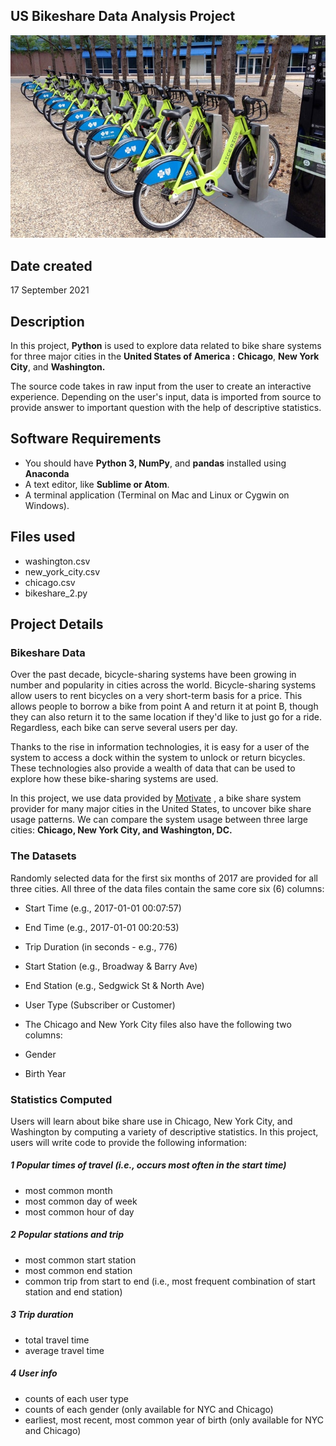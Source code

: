 ## US Bikeshare Data Analysis Project
![Image of bikeshare](https://github.com/robertebong/pdsnd_github/blob/61241573a8b8dc35e5c5014b63018e0a49fedf37/bike-share-660.jpg)
## Date created
17 September 2021

## Description
In this project, **Python** is used to explore data related to bike share systems for three major cities in the **United States of America :**  **Chicago**, **New York City**, and **Washington.**

The source code takes in raw input from the user to create an interactive experience.
Depending on the user's input, data is imported from source to provide answer to important question with the help of descriptive statistics.

## Software Requirements 
- You should have **Python 3, NumPy**, and **pandas** installed using **Anaconda**
- A text editor, like **Sublime or Atom**.
- A terminal application (Terminal on Mac and Linux or Cygwin on Windows).

## Files used
- washington.csv
- new_york_city.csv
- chicago.csv
- bikeshare_2.py

## Project Details

### Bikeshare Data 

Over the past decade, bicycle-sharing systems have been growing in number and popularity in cities across the world. Bicycle-sharing systems allow users to rent bicycles on a very short-term basis for a price. This allows people to borrow a bike from point A and return it at point B, though they can also return it to the same location if they'd like to just go for a ride. Regardless, each bike can serve several users per day.

Thanks to the rise in information technologies, it is easy for a user of the system to access a dock within the system to unlock or return bicycles. These technologies also provide a wealth of data that can be used to explore how these bike-sharing systems are used.

In this project, we use  data provided by  [Motivate](https://www.motivateco.com/) , a bike share system provider for many major cities in the United States, to uncover bike share usage patterns. We can  compare the system usage between three large cities: **Chicago, New York City, and Washington, DC.**

### The Datasets
Randomly selected data for the first six months of 2017 are provided for all three cities. All three of the data files contain the same core six (6) columns:

- Start Time (e.g., 2017-01-01 00:07:57)
- End Time (e.g., 2017-01-01 00:20:53)
- Trip Duration (in seconds - e.g., 776)
- Start Station (e.g., Broadway & Barry Ave)
- End Station (e.g., Sedgwick St & North Ave)
- User Type (Subscriber or Customer)
- The Chicago and New York City files also have the following two columns:

- Gender
- Birth Year

### Statistics Computed
Users will learn about bike share use in Chicago, New York City, and Washington by computing a variety of descriptive statistics. In this project, users will write code to provide the following information:

##### 1 Popular times of travel (i.e., occurs most often in the start time)
- most common month
- most common day of week
- most common hour of day

##### 2 Popular stations and trip
- most common start station
- most common end station
- common trip from start to end (i.e., most frequent combination of start station and end station)

##### 3 Trip duration
- total travel time
- average travel time

##### 4 User info
- counts of each user type
- counts of each gender (only available for NYC and Chicago)
- earliest, most recent, most common year of birth (only available for NYC and Chicago)


